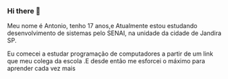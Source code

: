 ### Hi there 👋

<!--
**Antonio723/Antonio723** is a ✨ _special_ ✨ repository because its `README.md` (this file) appears on your GitHub profile.

Here are some ideas to get you started:

- 🔭 I’m currently working on ...
- 🌱 I’m currently learning ...
- 👯 I’m looking to collaborate on ...
- 🤔 I’m looking for help with ...
- 💬 Ask me about ...
- 📫 How to reach me: ...
- 😄 Pronouns: ...
- ⚡ Fun fact: ...
-->
Meu nome é Antonio, tenho 17 anos,e Atualmente estou estudando desenvolvimento de sistemas  pelo SENAI, na unidade da cidade de Jandira SP.

Eu comecei a estudar programação de computadores a partir de um link que meu colega  da escola .E desde então me esforcei o máximo para aprender cada vez mais

